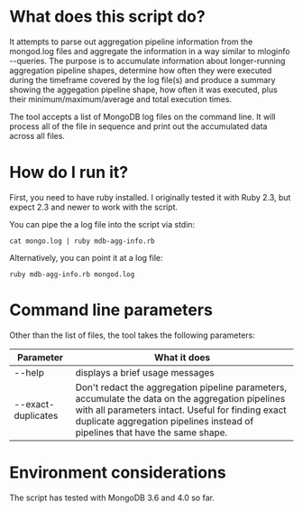 # What does this script do?

It attempts to parse out aggregation pipeline information from the mongod.log files and aggregate the information in a way similar to mloginfo --queries. The purpose is to accumulate information about longer-running aggregation pipeline shapes, determine how often they were executed during the timeframe covered by the log file(s) and produce a summary showing the aggegation pipeline shape, how often it was executed, plus their minimum/maximum/average and total execution times.

The tool accepts a list of MongoDB log files on the command line. It will process all of the file in sequence and print out the accumulated data across all files.

# How do I run it?

First, you need to have ruby installed. I originally tested it with Ruby 2.3, but expect 2.3 and newer to work with the script.

You can pipe the a log file into the script via stdin:

`cat mongo.log | ruby mdb-agg-info.rb`

Alternatively, you can point it at a log file:

`ruby mdb-agg-info.rb mongod.log`

# Command line parameters

Other than the list of files, the tool takes the following parameters:

Parameter | What it does
----------|--------------
--help | displays a brief usage messages
--exact-duplicates | Don't redact the aggregation pipeline parameters, accumulate the data on the aggregation pipelines with all parameters intact. Useful for finding exact duplicate aggregation pipelines instead of pipelines that have the same shape.

# Environment considerations

The script has tested with MongoDB 3.6 and 4.0 so far.
